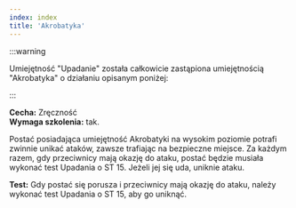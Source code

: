 ```yaml
---
index: index
title: 'Akrobatyka'
---
```


:::warning

Umiejętność "Upadanie" została całkowicie zastąpiona umiejętnością "Akrobatyka" o działaniu opisanym poniżej:

:::

**Cecha:** Zręczność\
**Wymaga szkolenia:** tak.

Postać posiadająca umiejętność Akrobatyki na wysokim poziomie potrafi zwinnie unikać ataków, zawsze trafiając na bezpieczne miejsce. Za każdym razem, gdy przeciwnicy mają okazję do ataku, postać będzie musiała wykonać test Upadania o ST 15. Jeżeli jej się uda, uniknie ataku.

**Test:** Gdy postać się porusza i przeciwnicy mają okazję do ataku, należy wykonać test Upadania o ST 15, aby go uniknąć.
